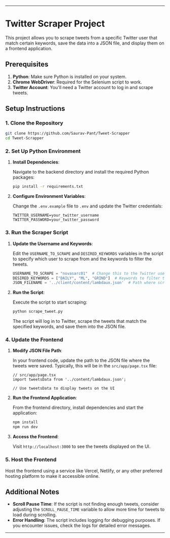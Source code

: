 
---

# Twitter Scraper Project

This project allows you to scrape tweets from a specific Twitter user that match certain keywords, save the data into a JSON file, and display them on a frontend application.

## Prerequisites

1. **Python**: Make sure Python is installed on your system.
2. **Chrome WebDriver**: Required for the Selenium script to work.
3. **Twitter Account**: You'll need a Twitter account to log in and scrape tweets.

## Setup Instructions

### 1. Clone the Repository

```bash
git clone https://github.com/Saurav-Pant/Tweet-Scrapper
cd Tweet-Scrapper
```

### 2. Set Up Python Environment

1. **Install Dependencies**:

   Navigate to the backend directory and install the required Python packages:

   ```bash
   pip install -r requirements.txt
   ```

2. **Configure Environment Variables**:

   Change the `.env.example` file to `.env` and update the Twitter credentials:

   ```plaintext
   TWITTER_USERNAME=your_twitter_username
   TWITTER_PASSWORD=your_twitter_password
   ```

### 3. Run the Scraper Script

1. **Update the Username and Keywords**:

   Edit the `USERNAME_TO_SCRAPE` and `DESIRED_KEYWORDS` variables in the script to specify which user to scrape from and the keywords to filter the tweets.

   ```python
   USERNAME_TO_SCRAPE = "novasarc01"  # Change this to the Twitter username you want to scrape
   DESIRED_KEYWORDS = ["DAILY", "ML", "GRIND"]  # Keywords to filter tweets
   JSON_FILENAME = '../client/content/lambdaux.json'  # Path where scraped data will be saved
   ```

2. **Run the Script**:

   Execute the script to start scraping:

   ```bash
   python scrape_tweet.py
   ```

   The script will log in to Twitter, scrape the tweets that match the specified keywords, and save them into the JSON file.

### 4. Update the Frontend

1. **Modify JSON File Path**:

   In your frontend code, update the path to the JSON file where the tweets were saved. Typically, this will be in the `src/app/page.tsx` file:

   ```tsx
   // src/app/page.tsx
   import tweetsData from '../content/lambdaux.json';
   
   // Use tweetsData to display tweets on the UI
   ```

2. **Run the Frontend Application**:

   From the frontend directory, install dependencies and start the application:

   ```bash
   npm install
   npm run dev
   ```

3. **Access the Frontend**:

   Visit `http://localhost:3000` to see the tweets displayed on the UI.

### 5. Host the Frontend

Host the frontend using a service like Vercel, Netlify, or any other preferred hosting platform to make it accessible online.

## Additional Notes

- **Scroll Pause Time**: If the script is not finding enough tweets, consider adjusting the `SCROLL_PAUSE_TIME` variable to allow more time for tweets to load during scrolling.
- **Error Handling**: The script includes logging for debugging purposes. If you encounter issues, check the logs for detailed error messages.

---
